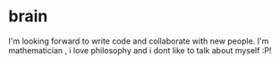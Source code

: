 # brain
I'm looking forward to write code and collaborate with new people. I'm mathematician , i love philosophy and i dont like to talk about myself :P!
